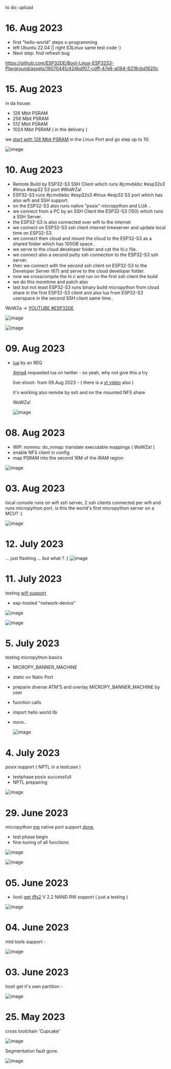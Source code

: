 to do: upload

# 16. Aug 2023
- first "hello-world" steps x-programming
- left Ubuntu 22.04 || right  S3Linux  same test code :)
- Next step: find refresh bug

https://github.com/ESP32DE/Boot-Linux-ESP32S3-Playground/assets/16070445/424bdf07-cdff-47e6-a064-6218cbd1620c

# 15. Aug 2023

in da house:
- 128  Mbit PSRAM
- 256  Mbit PSRAM
- 512  Mbit PSRAM
- 1024 Mbit PSRAM ( in the delivery ) 

we [start with 128 Mbit PSRAM](https://twitter.com/eMbeddedHome/status/1691314140227223552) in the Linux Port and go step up to 1G  

![image](https://github.com/ESP32DE/Boot-Linux-ESP32S3-Playground/assets/16070445/76dd6b6b-af96-463d-9a26-e02865743e28)


# 10. Aug 2023
- Remote Build by ESP32-S3 SSH Client which runs #jcmvbkbc #esp32s3 #linux #esp32 S3 port #WoWZa!
- ESP32-S3 runs #jcmvbkbc #esp32s3 #linux #esp32 S3 port which has also wifi and SSH support.
- on the ESP32-S3 also runs native "posix" micropython and LUA ..
- we connect from a PC by an SSH Client the ESP32-S3 (150) which runs a SSH Server.
- the ESP32-S3 is also connected over wifi to the internet
- we connect on ESP32-S3 ssh client internet timeserver and update local time on ESP32-S3.
- we connect then cloud and mount the cloud to the ESP32-S3 as a shared folder which has  100GB space .
- we serve to the cloud developer folder and cat the hi.c file.
- we connect also a second putty ssh connection to the ESP32-S3 ssh server.
- then we connect with the second ssh client on ESP32-S3 to the Developer Server (67) and serve to the cloud developer folder.
- now we crosscompile the hi.c and run on the first ssh client the build
- we do this moretime and patch also
- last but not least ESP32-S3 runs binary build micropython from cloud share in the first ESP32-S3 client and also lua from ESP32-S3 userspace  in the second SSH client same time..

WoWZa -> [YOUTUBE #ESP32DE](https://www.youtube.com/watch?v=bnFbuTDlGMY) 

![image](https://github.com/ESP32DE/Boot-Linux-ESP32S3-Playground/assets/16070445/8a20fe8c-860b-4ec5-9a59-405ab67e93e7)

![image](https://github.com/ESP32DE/Boot-Linux-ESP32S3-Playground/assets/16070445/d2a68e8f-a6c0-4fd5-b508-f48a832b02ab)



 

# 09. Aug 2023
  
  - [lua](https://github.com/ESP32DE/Boot-Linux-ESP32S3-Playground/blob/main/request/lua.md) by an REQ
    
    [4mig4](https://twitter.com/4mig4/status/1689283566637572096) requested lua on twitter - so yeah, why not give this a try
    
    live-shoot- from 09.Aug 2023 - ( there is a [yt video](https://youtu.be/m8AyipBql_o) also )

    it's working also remote by ssh and on the mounted NFS share

    WoWZa! 

    ![image](https://github.com/ESP32DE/Boot-Linux-ESP32S3-Playground/assets/16070445/d5dc3c6b-131e-4eef-951c-5669962b4930)



# 08. Aug 2023
 
 - WIP: nommu: do_mmap: translate executable mappings  ( WoWZa! ) 
 - enable NFS client in config
 - map PSRAM into the second 16M of the IRAM region

![image](https://github.com/ESP32DE/Boot-Linux-ESP32S3-Playground/assets/16070445/ee1964e5-19ca-40d9-a54e-eb4ecf27e1ab)


# 03. Aug 2023

local console runs on wifi ssh server, 2 ssh clients connected per wifi and runs micropython port. is this the world's first micropython server on a MCU? :) 

![image](https://github.com/ESP32DE/Boot-Linux-ESP32S3-Playground/assets/16070445/0b46643b-b6d9-4e3b-ba5f-c57ded59c1b6)


# 12. July 2023

... just flashing ... but what ? :)
![image](https://github.com/ESP32DE/Boot-Linux-ESP32S3-Playground/assets/16070445/6c531a1b-722d-4e46-bc91-e6be6186fa02)



# 11. July 2023

testing [wifi support](https://github.com/ESP32DE/Boot-Linux-ESP32S3-Playground/blob/main/cheat%20sheets/idx.md#wifi-on-s3-linux---your-wireless-connect)
 - esp-hosted "network-device"

![image](https://github.com/ESP32DE/Boot-Linux-ESP32S3-Playground/assets/16070445/ee862f09-368e-4b19-a306-56b1a261f42c)

![image](https://github.com/ESP32DE/Boot-Linux-ESP32S3-Playground/assets/16070445/5a4d5807-d0e3-4cc2-a2a4-283cffe1550a)



# 5. July 2023

testing micropython basics
 - MICROPY_BANNER_MACHINE
  - static on Nativ Port
  - prepaire diverse ATM'S and overlay MICROPY_BANNER_MACHINE by user   
 - function calls
 - import hello world lib
 - more..

   ![image](https://github.com/ESP32DE/Boot-Linux-ESP32S3-Playground/assets/16070445/8e60e345-2c17-4f46-bccb-5e01d3946f08)



# 4. July 2023

posix support ( NPTL in a testcase ) 
 - testphase posix successfull
 - NPTL prepairing

![image](https://github.com/ESP32DE/Boot-Linux-ESP32S3-Playground/assets/16070445/afd7af6f-0c06-42ba-a53e-08e4e184d5ab)



# 29. June 2023

micropython [mp](https://github.com/micropython/micropython) native port support [done](https://twitter.com/eMbeddedHome/status/1674402559400845312), 
 - test phase begin
 - fine-tuning of all functions

![image](https://github.com/ESP32DE/Boot-Linux-ESP32S3-Playground/assets/16070445/9634c358-5a23-46df-bb42-096ed8f8e90b)

![image](https://github.com/ESP32DE/Boot-Linux-ESP32S3-Playground/assets/16070445/6011d036-86c9-4bfb-811f-ed87ae808aba)



# 05. June 2023

- liosti [get jffs2](https://twitter.com/eMbeddedHome/status/1665575763247001602) V 2.2 NAND RW support ( just a testing )

![image](https://github.com/ESP32DE/Boot-Linux-ESP32S3-Playground/assets/16070445/35c3c8ff-4e8e-429c-9552-3e8b8013762c)


# 04. June 2023
mtd tools support -

![image](https://github.com/ESP32DE/Boot-Linux-ESP32S3-Playground/assets/16070445/847e8768-57ef-48ae-acf6-928402b41be8)



# 03. June 2023
liosti get it's own partition -

![image](https://github.com/ESP32DE/Boot-Linux-ESP32S3-Playground/assets/16070445/304fb8a4-de13-4fa6-a811-30fc3522f310)





# 25. May 2023
cross toolchain 'Cupcake' 

![image](https://github.com/ESP32DE/Boot-Linux-ESP32S3-Playground/assets/16070445/51512e68-3dac-40b3-aeff-20a5d75b2c0d)


Segmentation fault gone.

![image](https://github.com/ESP32DE/Boot-Linux-ESP32S3-Playground/assets/16070445/33cc1d28-1e2a-4c9f-a5be-db0c2ae71fa6)
